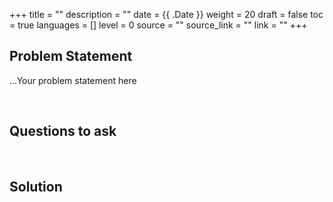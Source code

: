 +++
title = ""
description = ""
date = {{ .Date }}
weight = 20
draft = false
toc = true
languages = []
level = 0
source = ""
source_link = ""
link = ""
+++
<h2 class="title is-4"> Problem Statement </h2>

...Your problem statement here

<br/>
<h2 class="title is-4"> Questions to ask </h2>

<br/>
<h2 class="title is-5"> Solution </h2>
